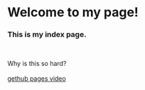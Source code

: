 <html>
<body>
<h1>Welcome to my page!</h1>


<h3>This is my index page.</h3>
<br>

Why is this so hard?
<br>
<br>
<a href="https://www.youtube.com/watch?v=2MsN8gpT6jY&feature=emb_logo"> gethub pages video</a>

</body>  

</html>
